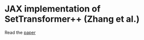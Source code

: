 # JAX implementation of SetTransformer++ (Zhang et al.)
Read the [paper](https://arxiv.org/abs/2206.11925)
